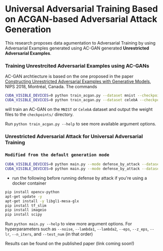 # Universal Adversarial Training Based on ACGAN-based Adversarial Attack Generation

This research proposes data agumentation to Adversarial Training by using Adversarial Examples generated using AC-GAN generated **Unrestricted Adversarial Examples**.

### Training Unrestrcited Adversarial Examples using AC-GANs
AC-GAN archtiecture is based on the one proposed in the paper [Constructing Unrestricted Adversarial Examples with Generative Models](https://arxiv.org/abs/1805.07894), NIPS 2018, Montréal, Canada. The commands

```bash
CUDA_VISIBLE_DEVICES=0 python train_acgan.py --dataset mnist --checkpoint_dir checkpoints/
CUDA_VISIBLE_DEVICES=0 python train_acgan.py --dataset celebA --checkpoint_dir checkpoints-celebA/
```

will train an AC-GAN on the `MNIST` or `CelebA` dataset and output the weight files to the `checkpoints/` directory. 

Run `python train_acgan.py --help` to see more available argument options.

### Unrestricted Adversarial Attack for Universal Adversarial Training

### `Modified from the default generation mode`
```bash
CUDA_VISIBLE_DEVICES=0 python main.py --mode defense_by_attack --dataset mnist --classifier zico --test_num 0
CUDA_VISIBLE_DEVICES=0 python main.py --mode defense_by_attack --dataset celebA --test_num 0
```

* run the following before running defense by attack if you're using a docker container
```bash
pip install opencv-python
apt-get update -y
apt-get install -y libgl1-mesa-glx
pip install tf_slim
pip install imageio
pip install scipy
```

Run `python main.py --help` to view more argument options. For hyperparameters such as `--noise`, `--lambda1`, `--lambda2`, `--eps`,  `--z_eps`, `--lr`, `--n_iters`, and `--test_num` (in that order)


Results can be found on the published paper (link coming soon!)
